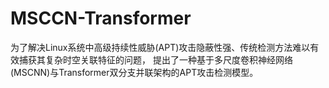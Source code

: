 # MSCCN-Transformer
为了解决Linux系统中高级持续性威胁(APT)攻击隐蔽性强、传统检测方法难以有效捕获其复杂时空关联特征的问题，
提出了一种基于多尺度卷积神经网络(MSCNN)与Transformer双分支并联架构的APT攻击检测模型。
